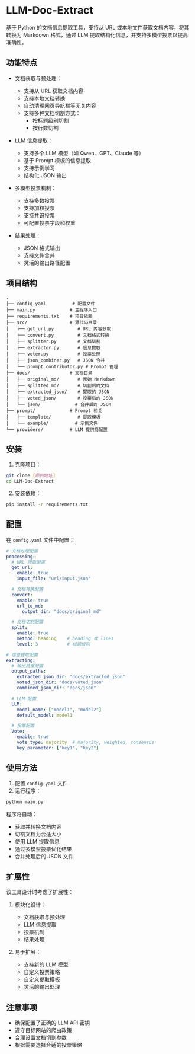 # LLM-Doc-Extract

基于 Python 的文档信息提取工具，支持从 URL 或本地文件获取文档内容，将其转换为 Markdown 格式，通过 LLM 提取结构化信息，并支持多模型投票以提高准确性。

## 功能特点

- 文档获取与预处理：
  - 支持从 URL 获取文档内容
  - 支持本地文档转换
  - 自动清理网页导航栏等无关内容
  - 支持多种文档切割方式：
    - 按标题级别切割
    - 按行数切割

- LLM 信息提取：
  - 支持多个 LLM 模型（如 Qwen、GPT、Claude 等）
  - 基于 Prompt 模板的信息提取
  - 支持示例学习
  - 结构化 JSON 输出

- 多模型投票机制：
  - 支持多数投票
  - 支持加权投票
  - 支持共识投票
  - 可配置投票字段和权重

- 结果处理：
  - JSON 格式输出
  - 支持文件合并
  - 灵活的输出路径配置

## 项目结构

```
.
├── config.yaml          # 配置文件
├── main.py             # 主程序入口
├── requirements.txt    # 项目依赖
├── src/                # 源代码目录
│   ├── get_url.py         # URL 内容获取
│   ├── convert.py         # 文档格式转换
│   ├── splitter.py        # 文档切割
│   ├── extractor.py       # 信息提取
│   ├── voter.py           # 投票处理
│   ├── json_combiner.py   # JSON 合并
│   └── prompt_contributor.py # Prompt 管理
├── docs/               # 文档目录
│   ├── original_md/       # 原始 Markdown
│   ├── splitted_md/       # 切割后的文档
│   ├── extracted_json/    # 提取的 JSON
│   ├── voted_json/        # 投票后的 JSON
│   └── json/             # 合并后的 JSON
├── prompt/             # Prompt 相关
│   ├── template/          # 提取模板
│   └── example/          # 示例文件
└── providers/          # LLM 提供商配置
```

## 安装

1. 克隆项目：
```bash
git clone [项目地址]
cd LLM-Doc-Extract
```

2. 安装依赖：
```bash
pip install -r requirements.txt
```

## 配置

在 `config.yaml` 文件中配置：

```yaml
# 文档处理配置
processing:
  # URL 爬取配置
  get_url:
    enable: true
    input_file: "url/input.json"

  # 文档转换配置
  convert:
    enable: true
    url_to_md:
      output_dir: "docs/original_md"

  # 文档切割配置
  split:
    enable: true
    method: heading    # heading 或 lines
    level: 3           # 标题级别

# 信息提取配置
extracting:
  # 输出路径配置
  output_paths:
    extracted_json_dir: "docs/extracted_json"
    voted_json_dir: "docs/voted_json"
    combined_json_dir: "docs/json"

  # LLM 配置
  LLM:
    model_name: ["model1", "model2"]
    default_model: model1

  # 投票配置
  Vote:
    enable: true
    vote_type: majority  # majority, weighted, consensus
    key_parameter: ["key1", "key2"]
```

## 使用方法

1. 配置 `config.yaml` 文件
2. 运行程序：
```bash
python main.py
```

程序将自动：
- 获取并转换文档内容
- 切割文档为合适大小
- 使用 LLM 提取信息
- 通过多模型投票优化结果
- 合并处理后的 JSON 文件

## 扩展性

该工具设计时考虑了扩展性：

1. 模块化设计：
   - 文档获取与预处理
   - LLM 信息提取
   - 投票机制
   - 结果处理

2. 易于扩展：
   - 支持新的 LLM 模型
   - 自定义投票策略
   - 自定义提取模板
   - 灵活的输出处理

## 注意事项

- 确保配置了正确的 LLM API 密钥
- 遵守目标网站的爬虫政策
- 合理设置文档切割参数
- 根据需要选择合适的投票策略
